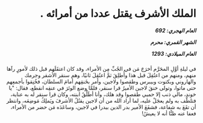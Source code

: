 <h1 dir="rtl">الملك الأشرف يقتل عددا من أمرائه .</h1>

<h5 dir="rtl">العام الهجري:  692

الشهر القمري: محرم

العام الميلادي: 1293</h5>

<p dir="rtl">في ليلةِ أوَّلِ المحَرَّم أخرَجَ مَن في الجُبِّ مِن الأمراء، وقد كان اعتقَلَهم قبل ذلك لأمورٍ رآها منهم، ومنهم من اعتُقِلَ قبل هذا وأُطلِقَ ثمَّ اعتُقِلَ ثانيًا، وهم سنقر الأشقر وجرمك والهاروني وبكتوت وبيبرس وطقصوا ولاجين، وأمر بخَنقِهم أمامَ السلطان، فخُنِقوا بأجمعِهم حتى ماتوا، وتولى خنقَ لاجين الأميرُ قرا سنقر، فلمَّا وضع الوتَرَ في عنقِه انقطع، فقال: "يا خوند، مالي ذنب إلا حميي طقصوا وقد هلك، وأنا أطَلِّقُ ابنته، وكان قرا سنقر له به عناية، فتلطَّف به ولم يعجَلْ عليه، لما أراد الله من أن لاجين يقتُلُ الأشرفَ ويَملِكُ مَوضِعَه، وانتظر أن تقَعَ به شفاعة، فشفَعَ الأمير بدر الدين بيدرا في لاجين، وساعَدَه مَن حضر من الأمراء، فعفا عنه ظنًّا أنه لا يعيشُ!</p></br>
